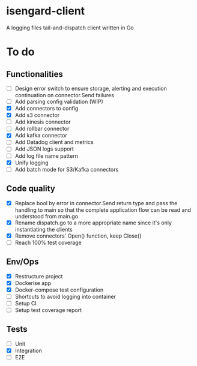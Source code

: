 # isengard-client
A logging files tail-and-dispatch client written in Go

# To do

## Functionalities
- [ ] Design error switch to ensure storage, alerting and execution continuation on connector.Send failures 
- [ ] Add parsing config validation (WIP)
- [x] Add connectors to config
- [x] Add s3 connector
- [ ] Add kinesis connector
- [ ] Add rollbar connector
- [x] Add kafka connector
- [ ] Add Datadog client and metrics
- [ ] Add JSON logs support
- [ ] Add log file name pattern
- [x] Unify logging
- [ ] Add batch mode for S3/Kafka connectors

## Code quality
- [x] Replace bool by error in connector.Send return type and pass the handling to main so that the complete application flow can be read and understood from main.go 
- [x] Rename dispatch.go to a more appropriate name since it's only instantiating the clients
- [x] Remove connectors' Open() function, keep Close() 
- [ ] Reach 100% test coverage

## Env/Ops

- [x] Restructure project
- [x] Dockerise app
- [x] Docker-compose test configuration
- [ ] Shortcuts to avoid logging into container
- [ ] Setup CI
- [ ] Setup test coverage report

## Tests 
- [ ] Unit
- [x] Integration
- [ ] E2E
